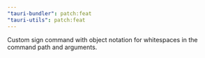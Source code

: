 ```yaml
---
"tauri-bundler": patch:feat
"tauri-utils": patch:feat
---
```


Custom sign command with object notation for whitespaces in the command path and arguments.
